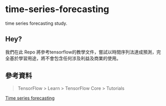 # time-series-forecasting
time series forecasting study.

## Hey?
我們在此 Repo 將參考tensorflow的教學文件，嘗試以時間序列法達成預測，完全基於學習用途，將不會包含任何涉及利益及商業的使用。

## 參考資料
> TensorFlow > Learn > TensorFlow Core > Tutorials  

[Time series forecasting](https://www.tensorflow.org/tutorials/structured_data/time_series)
